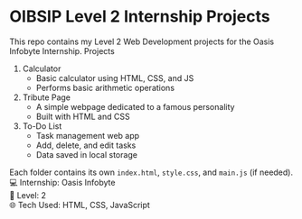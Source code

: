 # OIBSIP Level 2 Internship Projects

This repo contains my Level 2 Web Development projects for the Oasis Infobyte Internship.
Projects
1. Calculator  
   - Basic calculator using HTML, CSS, and JS  
   - Performs basic arithmetic operations
2. Tribute Page  
   - A simple webpage dedicated to a famous personality  
   - Built with HTML and CSS
3. To-Do List  
   - Task management web app  
   - Add, delete, and edit tasks  
   - Data saved in local storage

Each folder contains its own `index.html`, `style.css`, and `main.js` (if needed).
💻 Internship: Oasis Infobyte  
📅 Level: 2  
🌐 Tech Used: HTML, CSS, JavaScript



